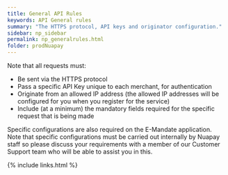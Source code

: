```yaml
---
title: General API Rules
keywords: API General rules
summary: "The HTTPS protocol, API keys and originator configuration."
sidebar: np_sidebar
permalink: np_generalrules.html
folder: prodNuapay
---
```


<p>Note that all requests must:</p>

* Be sent via the HTTPS protocol
* Pass a specific API Key unique to each merchant, for authentication
* Originate from an allowed IP address (the allowed IP addresses will be configured for you when you register for the service)
* Include (at a minimum) the mandatory fields required for the specific request that is being made

<p>Specific configurations are also required on the E-Mandate application. Note that specific configurations must be carried out internally by Nuapay staff so please discuss your requirements with a member of our Customer Support team who will be able to assist you in this.</p>



{% include links.html %}
